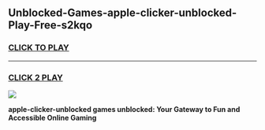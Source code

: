 
## Unblocked-Games-apple-clicker-unblocked-Play-Free-s2kqo
<h3>
<a href="https://premium76.site?title=apple-clicker-unblocked&ref=18A1">CLICK TO PLAY</a></h3>
<hr>

<h3>
<a href="https://premium76.site?title=apple-clicker-unblocked&ref=18A1">CLICK 2 PLAY</a>
  
</h3>

<a href="https://premium76.site?title=apple-clicker-unblocked&ref=18A1"><img src="https://clearcache.store/games.png"></a>


**apple-clicker-unblocked games unblocked: Your Gateway to Fun and Accessible Online Gaming**
